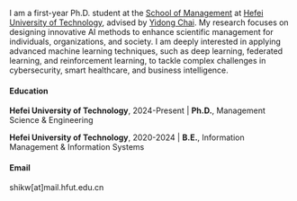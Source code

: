 I am a first-year Ph.D. student at the [School of Management](https://som.hfut.edu.cn) at [Hefei University of Technology](https://www.hfut.edu.cn), advised by [Yidong Chai](http://faculty.hfut.edu.cn/chaiyidong/zh_CN/index.htm). My research focuses on designing innovative AI methods to enhance scientific management for individuals, organizations, and society. I am deeply interested in applying advanced machine learning techniques, such as deep learning, federated learning, and reinforcement learning, to tackle complex challenges in cybersecurity, smart healthcare, and business intelligence.

#### Education

**Hefei University of Technology**, 2024-Present | **Ph.D.**, Management Science & Engineering

**Hefei University of Technology**, 2020-2024 | **B.E.**, Information Management & Information Systems

#### Email 
shikw[at]mail.hfut.edu.cn
